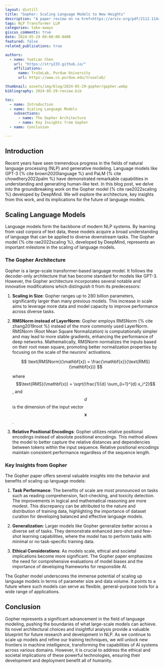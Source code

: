 ```yaml
---
layout: distill
title: "Gopher: Scaling Language Models to New Heights"
description: "A paper review on <a href=https://arxiv.org/pdf/2112.11446>Scaling Language Models: Methods, Analysis & Insights from Training Gopher</a>"
tags: NLP Transformer LLM 
categories: take-aways
giscus_comments: true
date: 2024-05-29 09:00:00-0400
featured: false
related_publications: true

authors:
  - name: Yuetian Chen
    url: "https://stry233.github.io/"
    affiliations:
      name: TruSeLab, Purdue University
      url: https://www.cs.purdue.edu/truselab/

thumbnail: assets/img/blog/2024-05-29-gopher/gopher.webp
bibliography: 2024-05-29-review.bib

toc:
  - name: Introduction 
  - name: Scaling Language Models
    subsections:
      - name: The Gopher Architecture
      - name: Key Insights from Gopher
  - name: Conclusion

---
```


## Introduction

Recent years have seen tremendous progress in the fields of natural language processing (NLP) and generative modeling. Language models like GPT-3 {% cite brown2020language %} and PaLM {% cite chowdhery2022palm %} have demonstrated remarkable capabilities in understanding and generating human-like text. In this blog post, we delve into the groundbreaking work on the Gopher model {% cite rae2022scaling %} developed by DeepMind. We will explore the architecture, key insights from this work, and its implications for the future of language models.

## Scaling Language Models

Language models form the backbone of modern NLP systems. By learning from vast corpora of text data, these models acquire a broad understanding of language that can be applied to diverse downstream tasks. The Gopher model {% cite rae2022scaling %}, developed by DeepMind, represents an important milestone in the scaling of language models.

### The Gopher Architecture

Gopher is a large-scale transformer-based language model. It follows the decoder-only architecture that has become standard for models like GPT-3. However, the Gopher architecture incorporates several notable and innovative modifications which distinguish it from its predecessors:

1. **Scaling in Size**: Gopher ranges up to 280 billion parameters, significantly larger than many previous models. This increase in scale aims to leverage more data and model capacity to improve performance across diverse tasks.

2. **RMSNorm instead of LayerNorm**: Gopher employs RMSNorm {% cite zhang2019root %} instead of the more commonly used LayerNorm. RMSNorm (Root Mean Square Normalization) is computationally simpler and may lead to more stable gradients, enhancing the performance of deep networks. Mathematically, RMSNorm normalizes the inputs based on their root mean square, promoting better normalization properties by focusing on the scale of the neurons’ activations.

   $$
   \text{RMSNorm}(\mathbf{x}) = \frac{\mathbf{x}}{\text{RMS}(\mathbf{x})}
   $$

   where $$\text{RMS}(\mathbf{x}) = \sqrt{\frac{1}{d} \sum_{i=1}^{d} x_i^2}$$, and $$d$$ is the dimension of the input vector $$\mathbf{x}$$.

3. **Relative Positional Encodings**: Gopher utilizes relative positional encodings instead of absolute positional encodings. This method allows the model to better capture the relative distances and dependencies between tokens within the input sequence. Relative positional encodings maintain consistent performance regardless of the sequence length.

### Key Insights from Gopher

The Gopher paper offers several valuable insights into the behavior and benefits of scaling up language models:

1. **Task Performance**: The benefits of scale are most pronounced on tasks such as reading comprehension, fact-checking, and toxicity detection. The improvements in logical and mathematical reasoning are more modest. This discrepancy can be attributed to the nature and distribution of training data, highlighting the importance of dataset curation for developing balanced and effective language models.

2. **Generalization**: Larger models like Gopher generalize better across a diverse set of tasks. They demonstrate enhanced zero-shot and few-shot learning capabilities, where the model has to perform tasks with minimal or no task-specific training data.

3. **Ethical Considerations**: As models scale, ethical and societal implications become more significant. The Gopher paper emphasizes the need for comprehensive evaluations of model biases and the importance of developing frameworks for responsible AI.

The Gopher model underscores the immense potential of scaling up language models in terms of parameter size and data volume. It points to a future where such models can serve as flexible, general-purpose tools for a wide range of applications.

## Conclusion

Gopher represents a significant advancement in the field of language modeling, pushing the boundaries of what large-scale models can achieve. Its novel architectural choices and insightful analysis provide a valuable blueprint for future research and development in NLP. As we continue to scale up models and refine our training techniques, we will unlock new frontiers in machine intelligence, transforming the capabilities of AI systems across various domains. However, it is crucial to address the ethical and societal implications of these powerful technologies, ensuring their development and deployment benefit all of humanity.